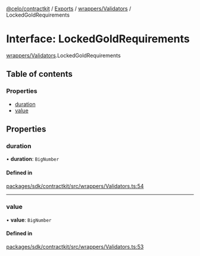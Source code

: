 [@celo/contractkit](../README.md) / [Exports](../modules.md) / [wrappers/Validators](../modules/wrappers_Validators.md) / LockedGoldRequirements

# Interface: LockedGoldRequirements

[wrappers/Validators](../modules/wrappers_Validators.md).LockedGoldRequirements

## Table of contents

### Properties

- [duration](wrappers_Validators.LockedGoldRequirements.md#duration)
- [value](wrappers_Validators.LockedGoldRequirements.md#value)

## Properties

### duration

• **duration**: `BigNumber`

#### Defined in

[packages/sdk/contractkit/src/wrappers/Validators.ts:54](https://github.com/celo-org/developer-tooling/blob/master/packages/sdk/contractkit/src/wrappers/Validators.ts#L54)

___

### value

• **value**: `BigNumber`

#### Defined in

[packages/sdk/contractkit/src/wrappers/Validators.ts:53](https://github.com/celo-org/developer-tooling/blob/master/packages/sdk/contractkit/src/wrappers/Validators.ts#L53)
